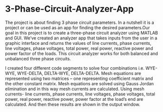 # 3-Phase-Circuit-Analyzer-App

The project is about finding 3 phase circuit parameters. In a nutshell it is a project or can be used as an app for finding the desired parameters.Our goal in this project is to create a three-phase circuit analyzer using MATLAB and GUI. We’ve created an analyzer app that takes inputs from the user in a graphic interface and returns the values of line currents, phase currents, line voltages, phase voltages, total power, real power, reactive power and power factor of the loads. This circuit analyzer works for both balanced and unbalanced three phase circuits.

I created four different code segments to solve four combinations i.e. WYE-WYE, WYE-DELTA, DELTA-WYE, DELTA-DELTA. Mesh equations are represented using two
matrices – one representing coefficient matrix and the other constant matrix. Mesh equations are solved using Gauss Jordan elimination and in this way mesh
currents are calculated. Using mesh currents- line currents, phase currents, line voltages, phase voltages, total power, real power, reactive power, power factor at
the load’s end are calculated. And then these results are shown in the output window.
